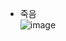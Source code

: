 - 죽음 <br/>
![image](https://github.com/user-attachments/assets/647c8446-03c6-4f30-8328-a2e065386bfe)
